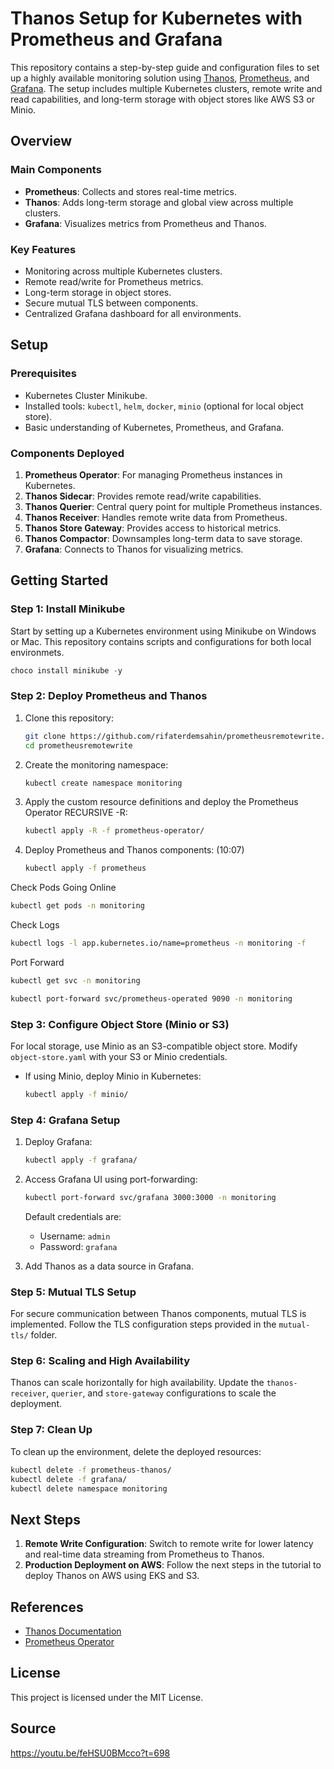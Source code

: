 # Thanos Setup for Kubernetes with Prometheus and Grafana

This repository contains a step-by-step guide and configuration files to set up a highly available monitoring solution using [Thanos](https://thanos.io/), [Prometheus](https://prometheus.io/), and [Grafana](https://grafana.com/). The setup includes multiple Kubernetes clusters, remote write and read capabilities, and long-term storage with object stores like AWS S3 or Minio.

## Overview

### Main Components
- **Prometheus**: Collects and stores real-time metrics.
- **Thanos**: Adds long-term storage and global view across multiple clusters.
- **Grafana**: Visualizes metrics from Prometheus and Thanos.

### Key Features
- Monitoring across multiple Kubernetes clusters.
- Remote read/write for Prometheus metrics.
- Long-term storage in object stores.
- Secure mutual TLS between components.
- Centralized Grafana dashboard for all environments.

## Setup

### Prerequisites
- Kubernetes Cluster Minikube.
- Installed tools: `kubectl`, `helm`, `docker`, `minio` (optional for local object store).
- Basic understanding of Kubernetes, Prometheus, and Grafana.

### Components Deployed
1. **Prometheus Operator**: For managing Prometheus instances in Kubernetes.
2. **Thanos Sidecar**: Provides remote read/write capabilities.
3. **Thanos Querier**: Central query point for multiple Prometheus instances.
4. **Thanos Receiver**: Handles remote write data from Prometheus.
5. **Thanos Store Gateway**: Provides access to historical metrics.
6. **Thanos Compactor**: Downsamples long-term data to save storage.
7. **Grafana**: Connects to Thanos for visualizing metrics.

## Getting Started

### Step 1: Install Minikube 
Start by setting up a Kubernetes environment using Minikube on Windows or Mac. This repository contains scripts and configurations for both local environmets.

   ```powershell
choco install minikube -y
   ```

### Step 2: Deploy Prometheus and Thanos
1. Clone this repository:
   ```bash
   git clone https://github.com/rifaterdemsahin/prometheusremotewrite.git
   cd prometheusremotewrite
   ```

2. Create the monitoring namespace:
   ```bash
   kubectl create namespace monitoring
   ```

3. Apply the custom resource definitions and deploy the Prometheus Operator RECURSIVE -R:
   ```bash
   kubectl apply -R -f prometheus-operator/
   ```

4. Deploy Prometheus and Thanos components: (10:07)
   ```bash
   kubectl apply -f prometheus
   ```

Check Pods Going Online 
   ```bash
kubectl get pods -n monitoring
  ```

Check Logs
   ```bash
kubectl logs -l app.kubernetes.io/name=prometheus -n monitoring -f
   ```

Port Forward
   ```bash
kubectl get svc -n monitoring
   ```
   ```bash
kubectl port-forward svc/prometheus-operated 9090 -n monitoring
   ```

### Step 3: Configure Object Store (Minio or S3)
For local storage, use Minio as an S3-compatible object store. Modify `object-store.yaml` with your S3 or Minio credentials.

- If using Minio, deploy Minio in Kubernetes:
   ```bash
   kubectl apply -f minio/
   ```

### Step 4: Grafana Setup
1. Deploy Grafana:
   ```bash
   kubectl apply -f grafana/
   ```

2. Access Grafana UI using port-forwarding:
   ```bash
   kubectl port-forward svc/grafana 3000:3000 -n monitoring
   ```

   Default credentials are:
   - Username: `admin`
   - Password: `grafana`

3. Add Thanos as a data source in Grafana.

### Step 5: Mutual TLS Setup
For secure communication between Thanos components, mutual TLS is implemented. Follow the TLS configuration steps provided in the `mutual-tls/` folder.

### Step 6: Scaling and High Availability
Thanos can scale horizontally for high availability. Update the `thanos-receiver`, `querier`, and `store-gateway` configurations to scale the deployment.

### Step 7: Clean Up
To clean up the environment, delete the deployed resources:
```bash
kubectl delete -f prometheus-thanos/
kubectl delete -f grafana/
kubectl delete namespace monitoring
```

## Next Steps

1. **Remote Write Configuration**: Switch to remote write for lower latency and real-time data streaming from Prometheus to Thanos.
2. **Production Deployment on AWS**: Follow the next steps in the tutorial to deploy Thanos on AWS using EKS and S3.

## References
- [Thanos Documentation](https://thanos.io/tip/introduction.md/)
- [Prometheus Operator](https://github.com/prometheus-operator/prometheus-operator)

## License
This project is licensed under the MIT License.

## Source
https://youtu.be/feHSU0BMcco?t=698​
